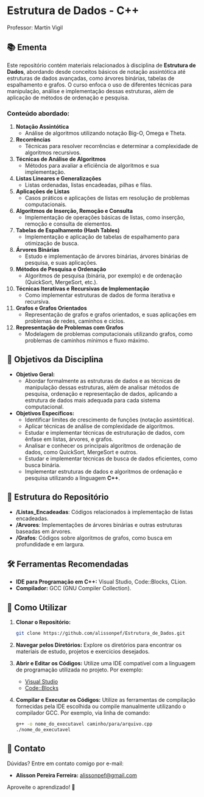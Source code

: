 # Estrutura de Dados - C++

Professor: Martín Vigil

## 📚 Ementa

Este repositório contém materiais relacionados à disciplina de **Estrutura de Dados**, abordando desde conceitos básicos de notação assintótica até estruturas de dados avançadas, como árvores binárias, tabelas de espalhamento e grafos. O curso enfoca o uso de diferentes técnicas para manipulação, análise e implementação dessas estruturas, além de aplicação de métodos de ordenação e pesquisa.

### Conteúdo abordado:

1. **Notação Assintótica**  
   - Análise de algoritmos utilizando notação Big-O, Omega e Theta.  
2. **Recorrências**  
   - Técnicas para resolver recorrências e determinar a complexidade de algoritmos recursivos.  
3. **Técnicas de Análise de Algoritmos**  
   - Métodos para avaliar a eficiência de algoritmos e sua implementação.  
4. **Listas Lineares e Generalizações**  
   - Listas ordenadas, listas encadeadas, pilhas e filas.  
5. **Aplicações de Listas**  
   - Casos práticos e aplicações de listas em resolução de problemas computacionais.  
6. **Algoritmos de Inserção, Remoção e Consulta**  
   - Implementação de operações básicas de listas, como inserção, remoção e consulta de elementos.  
7. **Tabelas de Espalhamento (Hash Tables)**  
   - Implementação e aplicação de tabelas de espalhamento para otimização de busca.  
8. **Árvores Binárias**  
   - Estudo e implementação de árvores binárias, árvores binárias de pesquisa, e suas aplicações.  
9. **Métodos de Pesquisa e Ordenação**  
   - Algoritmos de pesquisa (binária, por exemplo) e de ordenação (QuickSort, MergeSort, etc.).  
10. **Técnicas Iterativas e Recursivas de Implementação**  
    - Como implementar estruturas de dados de forma iterativa e recursiva.  
11. **Grafos e Grafos Orientados**  
    - Representação de grafos e grafos orientados, e suas aplicações em problemas de redes, caminhos e ciclos.  
12. **Representação de Problemas com Grafos**  
    - Modelagem de problemas computacionais utilizando grafos, como problemas de caminhos mínimos e fluxo máximo.

## 🎯 Objetivos da Disciplina

- **Objetivo Geral:**  
  - Abordar formalmente as estruturas de dados e as técnicas de manipulação dessas estruturas, além de analisar métodos de pesquisa, ordenação e representação de dados, aplicando a estrutura de dados mais adequada para cada sistema computacional.  
- **Objetivos Específicos:**  
  - Identificar limites de crescimento de funções (notação assintótica).  
  - Aplicar técnicas de análise de complexidade de algoritmos.  
  - Estudar e implementar técnicas de estruturação de dados, com ênfase em listas, árvores, e grafos.  
  - Analisar e conhecer os principais algoritmos de ordenação de dados, como QuickSort, MergeSort e outros.  
  - Estudar e implementar técnicas de busca de dados eficientes, como busca binária.  
  - Implementar estruturas de dados e algoritmos de ordenação e pesquisa utilizando a linguagem **C++**.

## 💂️ Estrutura do Repositório

- **/Listas_Encadeadas**: Códigos relacionados à implementação de listas encadeadas.
- **/Arvores**: Implementações de árvores binárias e outras estruturas baseadas em árvores.
- **/Grafos**: Códigos sobre algoritmos de grafos, como busca em profundidade e em largura.

## 🛠️ Ferramentas Recomendadas

- **IDE para Programação em C++:** Visual Studio, Code::Blocks, CLion.
- **Compilador:** GCC (GNU Compiler Collection).

## 🔧 Como Utilizar

1. **Clonar o Repositório:**

   ```bash
   git clone https://github.com/alissonpef/Estrutura_de_Dados.git
   ```

2. **Navegar pelos Diretórios:** Explore os diretórios para encontrar os materiais de estudo, projetos e exercícios desejados.

3. **Abrir e Editar os Códigos:** Utilize uma IDE compatível com a linguagem de programação utilizada no projeto. Por exemplo:

   - [Visual Studio](https://visualstudio.microsoft.com/)
   - [Code::Blocks](http://www.codeblocks.org/)

4. **Compilar e Executar os Códigos:** Utilize as ferramentas de compilação fornecidas pela IDE escolhida ou compile manualmente utilizando o compilador GCC. Por exemplo, via linha de comando:

   ```bash
   g++ -o nome_do_executavel caminho/para/arquivo.cpp
   ./nome_do_executavel
   ```

## 📢 Contato

Dúvidas? Entre em contato comigo por e-mail:

- **Alisson Pereira Ferreira:** [alissonpef@gmail.com](mailto:alissonpef@gmail.com)

Aproveite o aprendizado! 🚀

